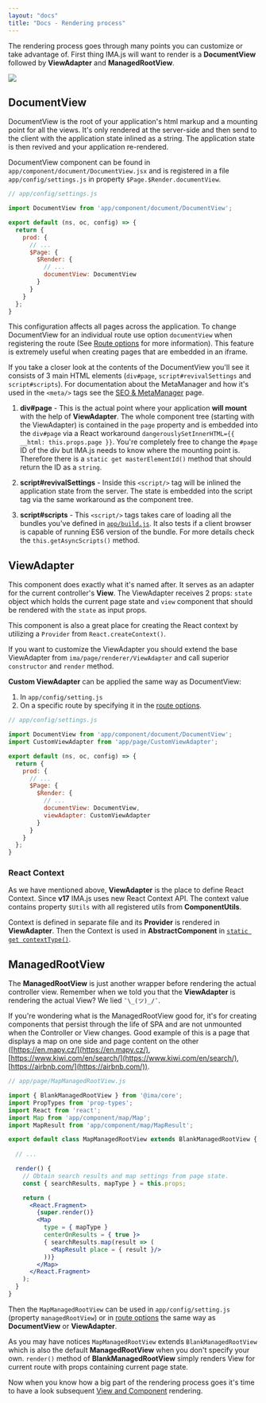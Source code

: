```yaml
---
layout: "docs"
title: "Docs - Rendering process"
---
```


The rendering process goes through many points you can customize or take 
advantage of. First thing IMA.js will want to render is a **DocumentView** 
followed by **ViewAdapter** and **ManagedRootView**.

<div class="image is-padded-with-shadow">
  <img src="{{ '/img/docs/diagram-rendering.png?v=' | append: site.github.build_revision | relative_url }}" />
</div>

## DocumentView

DocumentView is the root of your application's html markup and a mounting point
for all the views. It's only rendered at the server-side and then send to the 
client with the application state inlined as a string. The application state is 
then revived and your application re-rendered.

DocumentView component can be found in `app/component/document/DocumentView.jsx`
and is registered in a file `app/config/settings.js` in property 
`$Page.$Render.documentView`.

```javascript
// app/config/settings.js

import DocumentView from 'app/component/document/DocumentView';

export default (ns, oc, config) => {
  return {
    prod: {
      // ...
      $Page: {
        $Render: {
          // ...
          documentView: DocumentView
        }
      }
    }
  };
} 
```

This configuration affects all pages across the
application. To change DocumentView for an individual route use option 
`documentView` when registering the route (See [Route options](/docs/routing#4-options)
for more information). This feature is extremely useful when creating pages 
that are embedded in an iframe.

If you take a closer look at the contents of the DocumentView you'll see it 
consists of 3 main HTML elements (`div#page`, `script#revivalSettings` and 
`script#scripts`). For documentation about the MetaManager and how it's used in 
the `<meta/>` tags see the [SEO & MetaManager](/docs/seo-and-meta-manager) page.

1. **div#page** - This is the actual point where your application **will mount** with the help of 
**ViewAdapter**. The whole component tree (starting with the ViewAdapter) is 
contained in the `page` property and is embedded into the `div#page` via
a React workaround `dangerouslySetInnerHTML={{ __html: this.props.page }}`.
  You're completely free to change the `#page` ID of the div but IMA.js needs to know where 
  the mounting point is. Therefore there is a `static get masterElementId()` 
  method that should return the ID as a `string`.

2. **script#revivalSettings** - Inside this `<script/>` tag will be inlined the application state from the
server. The state is embedded into the script tag via the same workaround as 
the component tree.

3. **script#scripts** - This `<script/>` tags takes care of loading all the bundles you've defined in 
[`app/build.js`](/docs/configuration#build-and-environment-configuration). It also 
tests if a client browser is capable of running ES6 version of the bundle. For
more details check the `this.getAsyncScripts()` method.

## ViewAdapter

This component does exactly what it's named after. It serves as an adapter 
for the current controller's **View**. The ViewAdapter receives 2 props: 
`state` object which holds the current page state and `view` component that 
should be rendered with the `state` as input props.

This component is also a great place for creating the React context by utilizing a 
`Provider` from `React.createContext()`.

If you want to customize the ViewAdapter you should extend the base 
ViewAdapter from `ima/page/renderer/ViewAdapter` and call superior 
`constructor` and `render` method.

**Custom ViewAdapter** can be applied the same way as DocumentView:

1. In `app/config/setting.js`
2. On a specific route by specifying it in the [route options](/docs/routing#4-options).

```javascript
// app/config/settings.js

import DocumentView from 'app/component/document/DocumentView';
import CustomViewAdapter from 'app/page/CustomViewAdapter';

export default (ns, oc, config) => {
  return {
    prod: {
      // ...
      $Page: {
        $Render: {
          // ...
          documentView: DocumentView,
          viewAdapter: CustomViewAdapter
        }
      }
    }
  };
} 
```

### React Context

As we have mentioned above, **ViewAdapter** is the place to define React Context. Since **v17** IMA.js uses new React Context API. The context value contains property `$Utils` with all registered utils from **ComponentUtils**.

Context is defined in separate file and its **Provider** is rendered in **ViewAdapter**. Then the Context is used in **AbstractComponent** in [`static get contextType()`](https://reactjs.org/docs/context.html#classcontexttype).

## ManagedRootView

The **ManagedRootView** is just another wrapper before rendering the actual 
controller view. Remember when we told you that the **ViewAdapter** is 
rendering the actual View? We lied `¯\_(ツ)_/¯`.

If you're wondering what is the ManagedRootView good for, it's for creating 
components that persist through the life of SPA and are not unmounted when the 
Controller or View changes. Good example of this is a page that displays a map 
on one side and page content on the other ([https://en.mapy.cz/](https://en.mapy.cz/), 
[https://www.kiwi.com/en/search/](https://www.kiwi.com/en/search/), [https://airbnb.com/](https://airbnb.com/)).

```jsx
// app/page/MapManagedRootView.js

import { BlankManagedRootView } from '@ima/core';
import PropTypes from 'prop-types';
import React from 'react';
import Map from 'app/component/map/Map';
import MapResult from 'app/component/map/MapResult';

export default class MapManagedRootView extends BlankManagedRootView {
  
  // ...

  render() {
    // Obtain search results and map settings from page state.
    const { searchResults, mapType } = this.props;

    return (
      <React.Fragment>
        {super.render()}
        <Map
          type = { mapType }
          centerOnResults = { true }>
          { searchResults.map(result => (
            <MapResult place = { result }/>
          ))}
        </Map>
      </React.Fragment>
    );
  }
}
```

Then the `MapManagedRootView` can be used in `app/config/setting.js` 
(property `managedRootView`) or in [route options](/docs/routing#4-options) the same 
way as **DocumentView** or **ViewAdapter**.

As you may have notices `MapManagedRootView` extends `BlankManagedRootView` which is also the default **ManagedRootView** when you don't specify your own. `render()` method of **BlankManagedRootView** simply renders View for current route with props containing current page state. 

Now when you know how a big part of the rendering process goes it's time to
have a look subsequent [View and Component](/docs/views-and-components) rendering.

